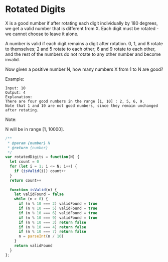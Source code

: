 # Rotated Digits

X is a good number if after rotating each digit individually by 180 degrees, we get a valid number that is different from X.  Each digit must be rotated - we cannot choose to leave it alone.

A number is valid if each digit remains a digit after rotation. 0, 1, and 8 rotate to themselves; 2 and 5 rotate to each other; 6 and 9 rotate to each other, and the rest of the numbers do not rotate to any other number and become invalid.

Now given a positive number N, how many numbers X from 1 to N are good?

Example:

    Input: 10
    Output: 4
    Explanation: 
    There are four good numbers in the range [1, 10] : 2, 5, 6, 9.
    Note that 1 and 10 are not good numbers, since they remain unchanged after rotating.
    
Note:

N  will be in range [1, 10000].

```JavaScript
/**
 * @param {number} N
 * @return {number}
 */
var rotatedDigits = function(N) {
  let count = 0
  for (let i = 1; i <= N; i++) {
    if (isValid(i)) count++
  }
  return count++
  
  function isValid(n) {
    let validFound = false
    while (n > 0) {
      if (n % 10 === 2) validFound = true
      if (n % 10 === 5) validFound = true
      if (n % 10 === 6) validFound = true
      if (n % 10 === 9) validFound = true
      if (n % 10 === 3) return false
      if (n % 10 === 4) return false
      if (n % 10 === 7) return false
      n = parseInt(n / 10)
    }
    return validFound
  }
};
```